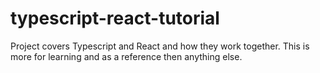 # typescript-react-tutorial
Project covers Typescript and React and how they work together. This is more for learning and as a reference then anything else.
